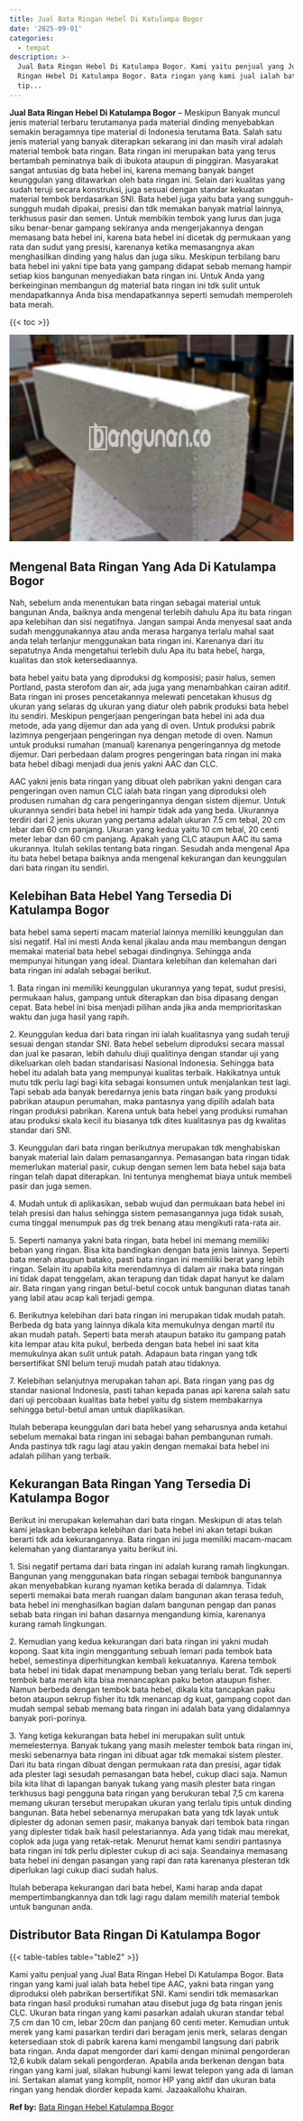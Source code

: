 ```yaml
---
title: Jual Bata Ringan Hebel Di Katulampa Bogor
date: '2025-09-01'
categories:
  - tempat
description: >-
  Jual Bata Ringan Hebel Di Katulampa Bogor. Kami yaitu penjual yang Jual Bata
  Ringan Hebel Di Katulampa Bogor. Bata ringan yang kami jual ialah bata hebel
  tip...
---
```


**Jual Bata Ringan Hebel Di Katulampa Bogor** – Meskipun Banyak muncul jenis material terbaru terutamanya pada material dinding menyebabkan semakin beragamnya tipe material di Indonesia terutama Bata. Salah satu jenis material yang banyak diterapkan sekarang ini dan masih viral adalah material tembok bata ringan. Bata ringan ini merupakan bata yang terus bertambah peminatnya baik di ibukota ataupun di pinggiran. Masyarakat sangat antusias dg bata hebel ini, karena memang banyak banget keunggulan yang ditawarkan oleh bata ringan ini. Selain dari kualitas yang sudah teruji secara konstruksi, juga sesuai dengan standar kekuatan material tembok berdasarkan SNI. Bata hebel juga yaitu bata yang sungguh-sungguh mudah dipakai, presisi dan tdk memakan banyak matrial lainnya, terkhusus pasir dan semen. Untuk membikin tembok yang lurus dan juga siku benar-benar gampang sekiranya anda mengerjakannya dengan memasang bata hebel ini, karena bata hebel ini dicetak dg permukaan yang rata dan sudut yang presisi, karenanya ketika memasangnya akan menghasilkan dinding yang halus dan juga siku. Meskipun terbilang baru bata hebel ini yakni tipe bata yang gampang didapat sebab memang hampir setiap kios bangunan menyediakan bata ringan ini. Untuk Anda yang berkeinginan membangun dg material bata ringan ini tdk sulit untuk mendapatkannya Anda bisa mendapatkannya seperti semudah memperoleh bata merah.

{{< toc >}}

![Jual Bata Ringan Hebel Di Katulampa Bogor](/images/jual-hebel-murah-30.png)

## Mengenal Bata Ringan Yang Ada Di Katulampa Bogor

Nah, sebelum anda menentukan bata ringan sebagai material untuk bangunan Anda, baiknya anda mengenal terlebih dahulu Apa itu bata ringan apa kelebihan dan sisi negatifnya. Jangan sampai Anda menyesal saat anda sudah menggunakannya atau anda merasa harganya terlalu mahal saat anda telah terlanjur menggunakan bata ringan ini. Karenanya dari itu sepatutnya Anda mengetahui terlebih dulu Apa itu bata hebel, harga, kualitas dan stok ketersediaannya.

bata hebel yaitu bata yang diproduksi dg komposisi; pasir halus, semen Portland, pasta sterofom dan air, ada juga yang menambahkan cairan aditif. Bata ringan ini proses pencetakannya melewati pencetakan khusus dg ukuran yang selaras dg ukuran yang diatur oleh pabrik produksi bata hebel itu sendiri. Meskipun pengerjaan pengeringan bata hebel ini ada dua metode, ada yang dijemur dan ada yang di oven. Untuk produksi pabrik lazimnya pengerjaan pengeringan nya dengan metode di oven. Namun untuk produksi rumahan (manual) karenanya pengeringannya dg metode dijemur. Dari perbedaan dalam progres pengeringan bata ringan ini maka bata hebel dibagi menjadi dua jenis yakni AAC dan CLC.

AAC yakni jenis bata ringan yang dibuat oleh pabrikan yakni dengan cara pengeringan oven namun CLC ialah bata ringan yang diproduksi oleh produsen rumahan dg cara pengeringannya dengan sistem dijemur. Untuk ukurannya sendiri bata hebel ini hampir tidak ada yang beda. Ukurannya terdiri dari 2 jenis ukuran yang pertama adalah ukuran 7.5 cm tebal, 20 cm lebar dan 60 cm panjang. Ukuran yang kedua yaitu 10 cm tebal, 20 centi meter lebar dan 60 cm panjang. Apakah yang CLC ataupun AAC itu sama ukurannya. Itulah sekilas tentang bata ringan. Sesudah anda mengenal Apa itu bata hebel betapa baiknya anda mengenal kekurangan dan keunggulan dari bata ringan itu sendiri.

## Kelebihan Bata Hebel Yang Tersedia Di Katulampa Bogor

bata hebel sama seperti macam material lainnya memiliki keunggulan dan sisi negatif. Hal ini mesti Anda kenal jikalau anda mau membangun dengan memakai material bata hebel sebagai dindingnya. Sehingga anda mempunyai hitungan yang ideal. Diantara kelebihan dan kelemahan dari bata ringan ini adalah sebagai berikut.

1\. Bata ringan ini memiliki keunggulan ukurannya yang tepat, sudut presisi, permukaan halus, gampang untuk diterapkan dan bisa dipasang dengan cepat. Bata hebel ini bisa menjadi pilihan anda jika anda memprioritaskan waktu dan juga hasil yang rapih.

2\. Keunggulan kedua dari bata ringan ini ialah kualitasnya yang sudah teruji sesuai dengan standar SNI. Bata hebel sebelum diproduksi secara massal dan jual ke pasaran, lebih dahulu diuji qualitinya dengan standar uji yang dikeluarkan oleh badan standarisasi Nasional Indonesia. Sehingga bata hebel itu adalah bata yang mempunyai kualitas terbaik. Hakikatnya untuk mutu tdk perlu lagi bagi kita sebagai konsumen untuk menjalankan test lagi. Tapi sebab ada banyak beredarnya jenis bata ringan baik yang produksi pabrikan ataupun perumahan, maka pantasnya yang dipilih adalah bata ringan produksi pabrikan. Karena untuk bata hebel yang produksi rumahan atau produksi skala kecil itu biasanya tdk dites kualitasnya pas dg kwalitas standar dari SNI.

3\. Keunggulan dari bata ringan berikutnya merupakan tdk menghabiskan banyak material lain dalam pemasangannya. Pemasangan bata ringan tidak memerlukan material pasir, cukup dengan semen lem bata hebel saja bata ringan telah dapat diterapkan. Ini tentunya menghemat biaya untuk membeli pasir dan juga semen.

4\. Mudah untuk di aplikasikan, sebab wujud dan permukaan bata hebel ini telah presisi dan halus sehingga sistem pemasangannya juga tidak susah, cuma tinggal menumpuk pas dg trek benang atau mengikuti rata-rata air.

5\. Seperti namanya yakni bata ringan, bata hebel ini memang memiliki beban yang ringan. Bisa kita bandingkan dengan bata jenis lainnya. Seperti bata merah ataupun batako, pasti bata ringan ini memiliki berat yang lebih ringan. Selain itu apabila kita merendamnya di dalam air maka bata ringan ini tidak dapat tenggelam, akan terapung dan tidak dapat hanyut ke dalam air. Bata ringan yang ringan betul-betul cocok untuk bangunan diatas tanah yang labil atau acap kali terjadi gempa.

6\. Berikutnya kelebihan dari bata ringan ini merupakan tidak mudah patah. Berbeda dg bata yang lainnya dikala kita memukulnya dengan martil itu akan mudah patah. Seperti bata merah ataupun batako itu gampang patah kita lempar atau kita pukul, berbeda dengan bata hebel ini saat kita memukulnya akan sulit untuk patah. Adapaun bata ringan yang tdk bersertifikat SNI belum teruji mudah patah atau tidaknya.

7\. Kelebihan selanjutnya merupakan tahan api. Bata ringan yang pas dg standar nasional Indonesia, pasti tahan kepada panas api karena salah satu dari uji percobaan kualitas bata hebel yaitu dg sistem membakarnya sehingga betul-betul aman untuk diaplikasikan.

Itulah beberapa keunggulan dari bata hebel yang seharusnya anda ketahui sebelum memakai bata ringan ini sebagai bahan pembangunan rumah. Anda pastinya tdk ragu lagi atau yakin dengan memakai bata hebel ini adalah pilihan yang terbaik.

## Kekurangan Bata Ringan Yang Tersedia Di Katulampa Bogor

Berikut ini merupakan kelemahan dari bata ringan. Meskipun di atas telah kami jelaskan beberapa kelebihan dari bata hebel ini akan tetapi bukan berarti tdk ada kekurangannya. Bata ringan ini juga memiliki macam-macam kelemahan yang diantaranya yaitu berikut ini.

1\. Sisi negatif pertama dari bata ringan ini adalah kurang ramah lingkungan. Bangunan yang menggunakan bata ringan sebagai tembok bangunannya akan menyebabkan kurang nyaman ketika berada di dalamnya. Tidak seperti memakai bata merah ruangan dalam bangunan akan terasa teduh, bata hebel ini menghasilkan bagian dalam bangunan pengap dan panas sebab bata ringan ini bahan dasarnya mengandung kimia, karenanya kurang ramah lingkungan.

2\. Kemudian yang kedua kekurangan dari bata ringan ini yakni mudah kopong. Saat kita ingin menggantung sebuah lemari pada tembok bata hebel, semestinya diperhitungkan kembali kekuatannya. Karena tembok bata hebel ini tidak dapat menampung beban yang terlalu berat. Tdk seperti tembok bata merah kita bisa menancapkan paku beton ataupun fisher. Namun berbeda dengan tembok bata hebel, dikala kita tancapkan paku beton ataupun sekrup fisher itu tdk menancap dg kuat, gampang copot dan mudah sempal sebab memang bata ringan ini adalah bata yang didalamnya banyak pori-porinya.

3\. Yang ketiga kekurangan bata hebel ini merupakan sulit untuk memelesternya. Banyak tukang yang masih melester tembok bata ringan ini, meski sebenarnya bata ringan ini dibuat agar tdk memakai sistem plester. Dari itu bata ringan dibuat dengan permukaan rata dan presisi, agar tidak ada plester lagi sesudah pemasangan bata hebel, cukup diaci saja. Namun bila kita lihat di lapangan banyak tukang yang masih plester bata ringan terkhusus bagi pengguna bata ringan yang berukuran tebal 7,5 cm karena memang ukuran tersebut merupakan ukuran yang terlalu tipis untuk dinding bangunan. Bata hebel sebenarnya merupakan bata yang tdk layak untuk diplester dg adonan semen pasir, makanya banyak dari tembok bata ringan yang diplester tidak baik hasil pelestariannya. Ada yang tidak mau merekat, coplok ada juga yang retak-retak. Menurut hemat kami sendiri pantasnya bata ringan ini tdk perlu diplester cukup di aci saja. Seandainya memasang bata hebel ini dengan pasangan yang rapi dan rata karenanya plesteran tdk diperlukan lagi cukup diaci sudah halus.

Itulah beberapa kekurangan dari bata hebel, Kami harap anda dapat mempertimbangkannya dan tdk lagi ragu dalam memilih material tembok untuk bangunan anda.

## Distributor Bata Ringan Di Katulampa Bogor

{{< table-tables table="table2" >}}

Kami yaitu penjual yang Jual Bata Ringan Hebel Di Katulampa Bogor. Bata ringan yang kami jual ialah bata hebel tipe AAC, yakni bata ringan yang diproduksi oleh pabrikan bersertifikat SNI. Kami sendiri tdk memasarkan bata ringan hasil produksi rumahan atau disebut juga dg bata ringan jenis CLC. Ukuran bata ringan yang kami pasarkan adalah ukuran standar tebal 7,5 cm dan 10 cm, lebar 20cm dan panjang 60 centi meter. Kemudian untuk merek yang kami pasarkan terdiri dari beragam jenis merk, selaras dengan ketersediaan stok di pabrik karena kami mengambil langsung dari pabrik bata ringan. Anda dapat mengorder dari kami dengan minimal pengorderan 12,6 kubik dalam sekali pengorderan. Apabila anda berkenan dengan bata ringan yang kami jual, silakan hubungi kami lewat telepon yang ada di laman ini. Sertakan alamat yang komplit, nomor HP yang aktif dan ukuran bata ringan yang hendak diorder kepada kami. Jazaakallohu khairan.

**Ref by:** [Bata Ringan Hebel Katulampa Bogor](https://id.wikipedia.org/wiki/Bata)
